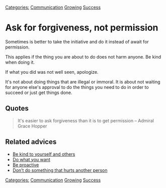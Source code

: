 [Categories:](../Categories/index.md) [Communication](../Categories/Communication.md) [Growing](../Categories/Growing.md) [Success](../Categories/Success.md)
# Ask for forgiveness, not permission

Sometimes is better to take the initiative and do it instead of await for permission.

This applies if the thing you are about to do does not harm anyone. Be kind when doing it.

If what you did was not well seen, apologize.

It's not about doing things that are illegal or immoral. It is about not waiting for anyone else's approval to do the things you need to do in order to succeed or just get things done.

## Quotes

> It's easier to ask forgiveness than it is to get permission
> – Admiral Grace Hopper

## Related advices

- [Be kind to yourself and others](../Be%20kind%20to%20yourself%20and%20others/index.md)
- [Do what you want](../Do%20what%20you%20want/index.md)
- [Be proactive](../Be%20proactive/index.md)
- [Don’t do something that hurts another person](../Don’t%20do%20something%20that%20hurts%20another%20person/index.md)

[Categories:](../Categories/index.md) [Communication](../Categories/Communication.md) [Growing](../Categories/Growing.md) [Success](../Categories/Success.md)